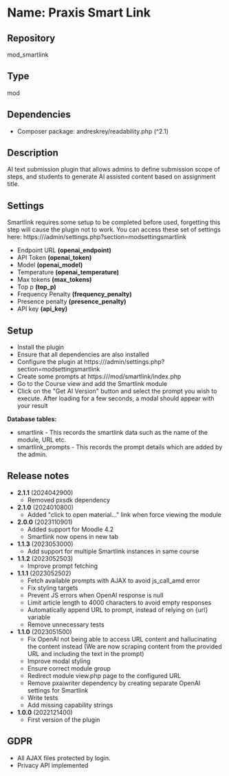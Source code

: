 # Name: Praxis Smart Link

## Repository
mod_smartlink

## Type
mod

## Dependencies
- Composer package: andreskrey/readability.php (^2.1)
## Description
AI text submission plugin that allows admins to define submission scope of steps, and students to generate AI assisted content based on assignment title.

## Settings
Smartlink requires some setup to be completed before used, forgetting this step will cause the plugin not to work.
You can access these set of settings here: https://<site>/admin/settings.php?section=modsettingsmartlink

- Endpoint URL **(openai_endpoint)**
- API Token **(openai_token)**
- Model **(openai_model)**
- Temperature **(openai_temperature)**
- Max tokens **(max_tokens)**
- Top p **(top_p)**
- Frequency Penalty **(frequency_penalty)**
- Presence penalty **(presence_penalty)**
- API key **(api_key)**

## Setup
- Install the plugin
- Ensure that all dependencies are also installed
- Configure the plugin at https://<site>/admin/settings.php?section=modsettingsmartlink
- Create some prompts at https://<site>/mod/smartlink/index.php
- Go to the Course view and add the Smartlink module
- Click on the "Get AI Version" button and select the prompt you wish to execute. After loading for a few seconds, a modal should appear with your result

**Database tables:**
- smartlink - This records the smartlink data such as the name of the module, URL etc.
- smartlink_prompts - This records the prompt details which are added by the admin.

## Release notes
- **2.1.1** (2024042900)
  - Removed pxsdk dependency
- **2.1.0** (2024010800)
  - Added "click to open material..." link when force viewing the module
- **2.0.0** (2023110901)
  - Added support for Moodle 4.2
  - Smartlink now opens in new tab
- **1.1.3** (2023053000)
  - Add support for multiple Smartlink instances in same course
- **1.1.2** (2023052503)
  - Improve prompt fetching
- **1.1.1** (2023052502)
  - Fetch available prompts with AJAX to avoid js_call_amd error
  - Fix styling targets
  - Prevent JS errors when OpenAI response is null
  - Limit article length to 4000 characters to avoid empty responses
  - Automatically append URL to prompt, instead of relying on {url} variable
  - Remove unnecessary tests
- **1.1.0** (2023051500)
  - Fix OpenAI not being able to access URL content and hallucinating the content instead (We are now scraping content from the provided URL and including the text in the prompt)
  - Improve modal styling
  - Ensure correct module group
  - Redirect module view.php page to the configured URL
  - Remove pxaiwriter dependency by creating separate OpenAI settings for Smartlink
  - Write tests
  - Add missing capability strings
- **1.0.0** (2022121400)
  - First version of the plugin

## GDPR
- All AJAX files protected by login.
- Privacy API implemented
